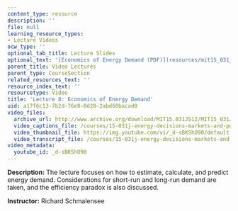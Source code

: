 ```yaml
---
content_type: resource
description: ''
file: null
learning_resource_types:
- Lecture Videos
ocw_type: ''
optional_tab_title: Lecture Slides
optional_text: '[Economics of Energy Demand (PDF)](resources/mit15_031js12_lec8)'
parent_title: Video Lectures
parent_type: CourseSection
related_resources_text: ''
resource_index_text: ''
resourcetype: Video
title: 'Lecture 8: Economics of Energy Demand'
uid: a17f6c13-7b2d-76e8-0d28-2abd60bacad0
video_files:
  archive_url: http://www.archive.org/download/MIT15.031JS12/MIT15_031JS12_lec08_300k.mp4
  video_captions_file: /courses/15-031j-energy-decisions-markets-and-policies-spring-2012/859b78c7d1f851678b98c51c16242a83_d-sBKShO90.vtt
  video_thumbnail_file: https://img.youtube.com/vi/_d-sBKShO90/default.jpg
  video_transcript_file: /courses/15-031j-energy-decisions-markets-and-policies-spring-2012/a1b441860b46ce6d85f8c20f679d1d7e_d-sBKShO90.pdf
video_metadata:
  youtube_id: _d-sBKShO90
---
```


**Description:** The lecture focuses on how to estimate, calculate, and predict energy demand. Considerations for short-run and long-run demand are taken, and the efficiency paradox is also discussed.

**Instructor:** Richard Schmalensee